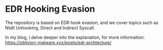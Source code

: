 # EDR Hooking Evasion
The repository is based on EDR hook evasion, and we cover topics such as Ntdll Unhooking, Direct and Indirect Syscall.

In my blog, I delve deeper into the explanation, for more information: https://oblivion-malware.xyz/posts/edr-archtecture/

